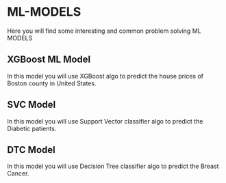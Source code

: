 # ML-MODELS
Here you will find some interesting and common problem solving ML MODELS
## XGBoost ML Model
In this model you will use XGBoost algo to predict the house prices of Boston county in  United States.
## SVC Model
In this model you will use Support Vector classifier algo to predict the Diabetic patients.
## DTC Model
In this model you will use Decision Tree classifier algo to predict the Breast Cancer.
